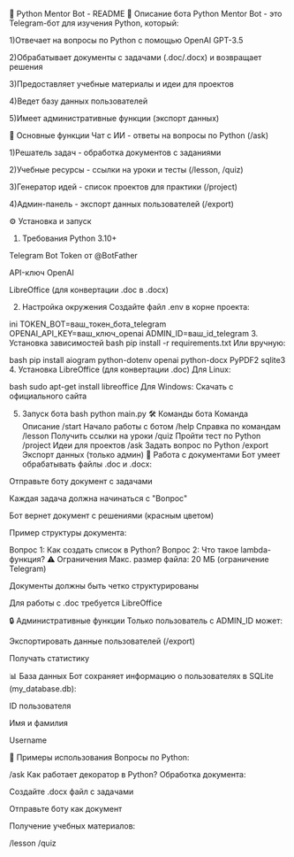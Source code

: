 🤖 Python Mentor Bot - README
📌 Описание бота
Python Mentor Bot - это Telegram-бот для изучения Python, который:

1)Отвечает на вопросы по Python с помощью OpenAI GPT-3.5

2)Обрабатывает документы с задачами (.doc/.docx) и возвращает решения

3)Предоставляет учебные материалы и идеи для проектов

4)Ведет базу данных пользователей

5)Имеет административные функции (экспорт данных)

🚀 Основные функции
Чат с ИИ - ответы на вопросы по Python (/ask)

1)Решатель задач - обработка документов с заданиями

2)Учебные ресурсы - ссылки на уроки и тесты (/lesson, /quiz)

3)Генератор идей - список проектов для практики (/project)

4)Админ-панель - экспорт данных пользователей (/export)

⚙️ Установка и запуск
1. Требования
Python 3.10+

Telegram Bot Token от @BotFather

API-ключ OpenAI

LibreOffice (для конвертации .doc в .docx)

2. Настройка окружения
Создайте файл .env в корне проекта:

ini
TOKEN_BOT=ваш_токен_бота_telegram
OPENAI_API_KEY=ваш_ключ_openai
ADMIN_ID=ваш_id_telegram
3. Установка зависимостей
bash
pip install -r requirements.txt
Или вручную:

bash
pip install aiogram python-dotenv openai python-docx PyPDF2 sqlite3
4. Установка LibreOffice (для конвертации .doc)
Для Linux:

bash
sudo apt-get install libreoffice
Для Windows:
Скачать с официального сайта

5. Запуск бота
bash
python main.py
🛠 Команды бота
Команда	Описание
/start	Начало работы с ботом
/help	Справка по командам
/lesson	Получить ссылки на уроки
/quiz	Пройти тест по Python
/project	Идеи для проектов
/ask	Задать вопрос по Python
/export	Экспорт данных (только админ)
📂 Работа с документами
Бот умеет обрабатывать файлы .doc и .docx:

Отправьте боту документ с задачами

Каждая задача должна начинаться с "Вопрос"

Бот вернет документ с решениями (красным цветом)

Пример структуры документа:

Вопрос 1: Как создать список в Python?
Вопрос 2: Что такое lambda-функция?
⚠️ Ограничения
Макс. размер файла: 20 МБ (ограничение Telegram)

Документы должны быть четко структурированы

Для работы с .doc требуется LibreOffice

🔒 Административные функции
Только пользователь с ADMIN_ID может:

Экспортировать данные пользователей (/export)

Получать статистику

📊 База данных
Бот сохраняет информацию о пользователях в SQLite (my_database.db):

ID пользователя

Имя и фамилия

Username

🌟 Примеры использования
Вопросы по Python:

/ask Как работает декоратор в Python?
Обработка документа:

Создайте .docx файл с задачами

Отправьте боту как документ

Получение учебных материалов:

/lesson
/quiz
